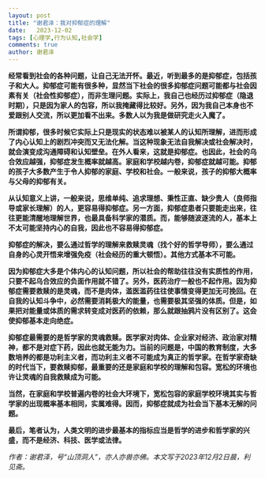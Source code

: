 ```yaml
---
layout: post
title: "谢君泽：我对抑郁症的理解"
date:   2023-12-02
tags: [心理学,行为认知,社会学]
comments: true
author: 谢君泽
---
```


**经常看到社会的各种问题，让自己无法开怀。最近，听到最多的是抑郁症，包括孩子和大人。抑郁症可能有很多种，显然当下社会的很多抑郁症问题可能都与社会因素有关（社会性抑郁症），而非生理问题。实际上，我自己也经历过抑郁症（隐退时期），只是因为家人的包容，所以我掩藏得比较好。另外，因为我自己本身也不爱跟别人交流，所以更加看不出来。多数人以为我是做研究走火入魔了。**

**所谓抑郁，很多时候它实际上只是现实的状态难以被某人的认知所理解，进而形成了内心认知上的剧烈冲突而又无法化解。当这种现象无法自我解决或社会解决时，就会演变成沟通障碍和认知壁垒。在外人看来，这就是抑郁症。也因此，社会的乌合效应越强，抑郁症发生概率就越高。家庭和学校越内卷，抑郁症就越可能。抑郁的孩子大多数产生于令人抑郁的家庭、学校和社会。一般来说，孩子的抑郁大概率与父母的抑郁有关。**

**从认知意义上讲，一般来说，思维单纯、追求理想、秉性正直、缺少贵人（良师指导或家长理解）的人，更容易得抑郁症。另一方面，抑郁症患者只要能走出来，往往更能清醒地理解世界，也最具备科学家的潜质。而，能够随波逐流的人，基本上不太可能坚持内心的自我，因此也不容易得抑郁症。**

**抑郁症的解决，要么通过哲学的理解来救赎灵魂（找个好的哲学导师），要么通过自身的心灵开悟来增强免疫（社会经历的重大顿悟）。其他方式基本不可能。**

**因为抑郁症大多是个体内心的认知问题，所以社会的帮助往往没有实质性的作用，只要不起乌合效应的负面作用就不错了。另外，医药治疗一般也不起作用。因为抑郁症需要救赎的是灵魂，而不是肉体，滥医滥药往往使事情变得更加无可挽回。在自我的认知斗争中，必然需要消耗极大的能量，也需要极其坚强的体质。但是，如果把对能量或体质的需求转变成对医药的依赖，那么就跟抽鸦片没有区别了。这会使抑郁基本走向绝症。**

**抑郁症最需要的是哲学家的灵魂救赎。医学家对肉体、企业家对经济、政治家对精神，都不是对症下药，因此也就无能为力。当前的问题是，中国的教育制度，大多数培养的都是功利主义者，而功利主义者不可能成为真正的哲学家。在哲学家奇缺的时代当下，要救赎抑郁，最重要的还是家庭和学校的理解和包容。宽松的环境也许让灵魂的自我救赎成为可能。**

**当然，在家庭和学校普遍内卷的社会大环境下，宽松包容的家庭学校环境其实与哲学家的出现概率基本相同，实属难得。因而，抑郁症就成为社会当下基本无解的问题。**

**最后，笔者认为，人类文明的进步最基本的指标应当是哲学的进步和哲学家的兴盛，而不是经济、科技、医学或法律。**



*作者：谢君泽，号“山顶洞人”，亦人亦兽亦佛。本文写于2023年12月2日晨，利见斋。*